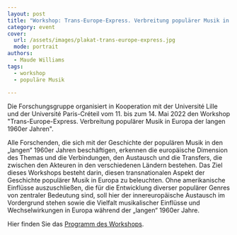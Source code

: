 ```yaml
---
layout: post
title: "Workshop: Trans-Europe-Express. Verbreitung populärer Musik in Westeuropa der 'langen' 160er Jahren"
category: event
cover:
  url: /assets/images/plakat-trans-europe-express.jpg
  mode: portrait
authors:
  - Maude Williams
tags:
  - workshop
  - populäre Musik
  
---
```


Die Forschungsgruppe organisiert in Kooperation mit der Université Lille und der Université Paris-Créteil vom 11. bis zum 14. Mai 2022 den Workshop "Trans-Europe-Express. Verbreitung populärer Musik in Europa der langen 1960er Jahren".

<!-- more -->

Alle Forschenden, die sich mit der Geschichte der populären Musik in den „langen“ 1960er Jahren beschäftigen, erkennen die europäische Dimension des Themas und die Verbindungen, den Austausch und die Transfers, die zwischen den Akteuren in den verschiedenen Ländern bestehen. Das Ziel dieses Workshops besteht darin, diesen transnationalen Aspekt der Geschichte populärer Musik in Europa zu beleuchten. Ohne amerikanische Einflüsse auszuschließen, die für die Entwicklung diverser populärer Genres von zentraler Bedeutung sind, soll hier der innereuropäische Austausch im Vordergrund stehen sowie die Vielfalt musikalischer Einflüsse und Wechselwirkungen in Europa während der „langen“ 1960er Jahre.

Hier finden Sie das [Programm des Workshops](.../assets/pdf/flyer-trans-europe-express.pdf).
